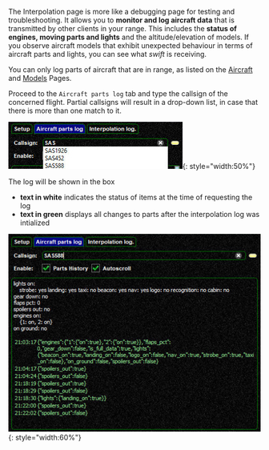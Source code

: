 <!--
    SPDX-FileCopyrightText: Copyright (C) swift Project Community / Contributors
    SPDX-License-Identifier: GFDL-1.3-only
-->

The Interpolation page is more like a debugging page for testing and troubleshooting.
It allows you to **monitor and log aircraft data** that is transmitted by other clients in your range.
This includes the **status of engines, moving parts and lights** and the altitude/elevation of models.
If you observe aircraft models that exhibit unexpected behaviour in terms of aircraft parts and lights, you can see what *swift* is receiving.

You can only log parts of aircraft that are in range, as listed on the [Aircraft](./aircraft_page.md) and [Models](./models/index.md) Pages.

Proceed to the ``Aircraft parts log`` tab and type the callsign of the concerned flight.
Partial callsigns will result in a drop-down list, in case that there is more than one match to it.

![](./../../img/manual_swiftgui_interpolation_selectaircraft.jpg){: style="width:50%"}

The log will be shown in the box

* **text in white** indicates the status of items at the time of requesting the log
* **text in green** displays all changes to parts after the interpolation log was intialized

![](./../../img/manual_swiftgui_interpolation_results.jpg){: style="width:60%"}
